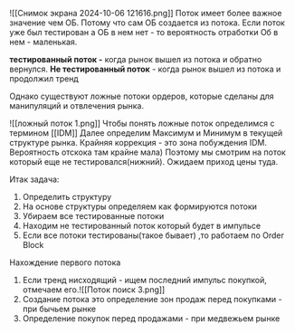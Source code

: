 ![[Снимок экрана 2024-10-06 121616.png]]
Поток имеет более важное значение чем ОБ. Потому что сам ОБ создается из потока. Если поток уже был тестирован а ОБ в нем нет - то вероятность отработки Об в нем - маленькая.

**тестированный поток -** когда рынок вышел из потока и обратно вернулся. 
**Не тестированный поток** - когда рынок вышел из потока и продолжил тренд 

Однако существуют ложные потоки ордеров, которые сделаны для манипуляций и отвлечения рынка.

![[ложный поток 1.png]]
Чтобы понять ложные поток определимся с термином [[IDM]]
Далее определим Максимум  и Минимум в  текущей структуре рынка.
Крайняя коррекция - это зона побуждения IDM. Вероятность отскока там крайне мала) Поэтому мы смотрим на поток который еще не тестировался(нижний). 
Ожидаем приход цены туда.

Итак задача:
1.  Определить структуру
2. На основе структуры определяем как формируются потоки
3. Убираем все тестированные потоки
4. Находим не тестированный поток который будет в импульсе
5. Если все потоки тестированы(такое бывает) ,то работаем по Order Block

Нахождение первого потока
1. Если тренд нисходящий - ищем последний импульс покупкой, отмечаем его.![[Поток поиск 3.png]]
2. Cоздание потока это определение зон продаж перед покупками - при бычьем рынке
3. Определение покупок перед продажами - при медвежьем рынке